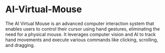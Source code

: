 # AI-Virtual-Mouse
The AI Virtual Mouse is an advanced computer interaction system that enables users to control their cursor using hand gestures, eliminating the need for a physical mouse. It leverages computer vision and AI to track hand movements and execute various commands like clicking, scrolling, and dragging.
